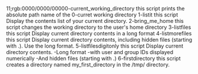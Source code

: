 11;rgb:0000/0000/00000-current_working_directory
this script prints the absolute path name of the 0-curret working directory
1-listit
this script Display the contents list of your current directory.
2-bring_me_home
this script changes the working directory to the user's home directory
3-listfiles
this script Display current directory contents in a long format
4-listmorefiles
this script Display current directory contents, including hidden files (starting with .). Use the long format.
5-listfilesdigitonly
this script Display current directory contents.
     -Long format
     -with user and group IDs displayed numerically
     -And hidden files (starting with .)
6-firstdirectory
this script  creates a directory named my_first_directory in the /tmp/ directory.